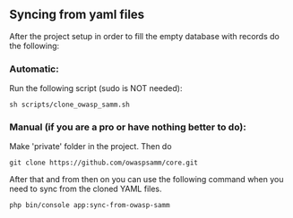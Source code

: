 ## Syncing from yaml files
After the project setup in order to fill the empty database with records do the following:

 ### Automatic:
 Run the following script (sudo is NOT needed):
 ```
 sh scripts/clone_owasp_samm.sh 
 ```

### Manual (if you are a pro or have nothing better to do):
Make 'private' folder in the project. Then do
 ```
 git clone https://github.com/owaspsamm/core.git
 ```

After that and from then on you can use the following command when you need to sync from the cloned YAML files.
 ```
 php bin/console app:sync-from-owasp-samm
 ```
